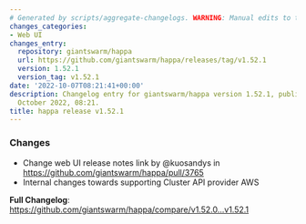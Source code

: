```yaml
---
# Generated by scripts/aggregate-changelogs. WARNING: Manual edits to this files will be overwritten.
changes_categories:
- Web UI
changes_entry:
  repository: giantswarm/happa
  url: https://github.com/giantswarm/happa/releases/tag/v1.52.1
  version: 1.52.1
  version_tag: v1.52.1
date: '2022-10-07T08:21:41+00:00'
description: Changelog entry for giantswarm/happa version 1.52.1, published on 07
  October 2022, 08:21.
title: happa release v1.52.1
---
```


<!-- Release notes generated using configuration in .github/release.yml at main -->

### Changes
* Change web UI release notes link by @kuosandys in https://github.com/giantswarm/happa/pull/3765
* Internal changes towards supporting Cluster API provider AWS

**Full Changelog**: https://github.com/giantswarm/happa/compare/v1.52.0...v1.52.1
